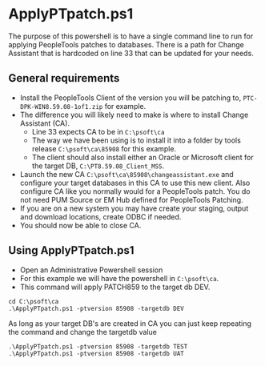 # ApplyPTpatch.ps1

The purpose of this powershell is to have a single command line to run for applying PeopleTools patches to databases.
There is a path for Change Assistant that is hardcoded on line 33 that can be updated for your needs.

## General requirements
- Install the PeopleTools Client of the version you will be patching to, `PTC-DPK-WIN8.59.08-1of1.zip` for example.
- The difference you will likely need to make is where to install Change Assistant (CA).
  - Line 33 expects CA to be in `C:\psoft\ca`
  - The way we have been using is to install it into a folder by tools release `C:\psoft\ca\85908` for this example.
  - The client should also install either an Oracle or Microsoft client for the target DB, `C:\PT8.59.08_Client_MSS`.
- Launch the new CA `C:\psoft\ca\85908\changeassistant.exe` and configure your target databases in this CA to use this new client. Also configure CA like you normally would for a PeopleTools patch. You do not need PUM Source or EM Hub defined for PeopleTools Patching.
- If you are on a new system you may have create your staging, output and download locations, create ODBC if needed.
- You should now be able to close CA.

## Using ApplyPTpatch.ps1
- Open an Administrative Powershell session
- For this example we will have the powershell in `C:\psoft\ca`.
- This command will apply PATCH859 to the target db DEV.

```
cd C:\psoft\ca
.\ApplyPTpatch.ps1 -ptversion 85908 -targetdb DEV
```
As long as your target DB's are created in CA you can just keep repeating the command and change the targetdb value
```
.\ApplyPTpatch.ps1 -ptversion 85908 -targetdb TEST
.\ApplyPTpatch.ps1 -ptversion 85908 -targetdb UAT
```
